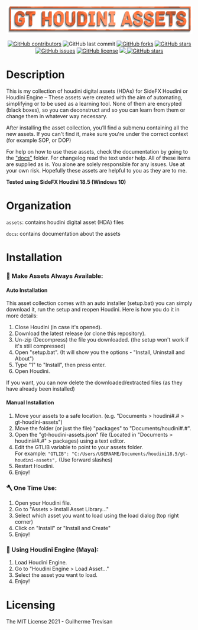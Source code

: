 <!-- GT Houdini Assets README.md file -->
<p></p>

<img src="./docs/media/gt_hda_logo.png">

<p></p>
<p align="center"> 
<a href="https://github.com/TrevisanGMW/gt-houdini-assets/graphs/contributors">
<img alt="GitHub contributors" src="https://img.shields.io/github/contributors/TrevisanGMW/gt-houdini-assets.svg?style=flat-square" ></a>
<!--<img alt="GitHub language count" src="https://img.shields.io/github/languages/count/TrevisanGMW/gt-houdini-assets?style=flat-square">-->
<img alt="GitHub last commit" src="https://img.shields.io/github/last-commit/TrevisanGMW/gt-houdini-assets?style=flat-square">

<a href="https://github.com/TrevisanGMW/gt-houdini-assets/network/members">
<img alt="GitHub forks" src="https://img.shields.io/github/forks/TrevisanGMW/gt-houdini-assets.svg?style=flat-square" ></a>

<a href="https://github.com/TrevisanGMW/gt-houdini-assets/stargazers">
<img alt="GitHub stars" src="https://img.shields.io/github/stars/TrevisanGMW/gt-houdini-assets.svg?style=flat-square" ></a>

<a href="https://github.com/TrevisanGMW/gt-houdini-assets/issues">
<img alt="GitHub issues" src="https://img.shields.io/github/issues/TrevisanGMW/gt-houdini-assets.svg?style=flat-square" ></a>

<a href="https://github.com/TrevisanGMW/gt-houdini-assets/blob/master/LICENSE">
<img alt="GitHub license" src="https://img.shields.io/github/license/TrevisanGMW/gt-houdini-assets.svg?style=flat-square" ></a>

<a href="https://www.paypal.me/TrevisanGMW"> 
<img src="https://img.shields.io/badge/$-donate-blue.svg?maxAge=2592000&amp;style=flat-square">

<a href="https://www.linkedin.com/in/trevisangmw/">
<img alt="GitHub stars" src="https://img.shields.io/badge/-LinkedIn-black.svg?style=flat-square&logo=linkedin&colorB=555" ></a>

</p>

<h1> Description </h1>
<p>This is my collection of houdini digital assets (HDAs) for SideFX Houdini or Houdini Engine – These assets were created with the aim of automating, simplifying or to be used as a learning tool. None of them are encrypted (black boxes), so you can deconstruct and so you can learn from them or change them in whatever way necessary.
</p>
<p>After installing the asset collection, you’ll find a submenu containing all the new assets. If you can't find it, make sure you're under the correct context (for example SOP, or DOP)
</p>
<p>
For help on how to use these assets, check the documentation by going to the <a href="./docs">"docs"</a> folder. For changelog read the text under help.
All of these items are supplied as is. You alone are solely responsible for any issues. Use at your own risk. 
Hopefully these assets are helpful to you as they are to me.
</p>
<p><b>Tested using SideFX Houdini 18.5 (Windows 10)</b></p>

<h1> Organization </h1>
<p><code>assets</code>: contains houdini digital asset (HDA) files</p>
<p><code>docs</code>: contains documentation about the assets</p>

<h1> Installation </h1>
<h3>🧰 Make Assets Always Available:</h3>

<h4>Auto Installation</h4>

This asset collection comes with an auto installer (setup.bat) you can simply download it, run the setup and reopen Houdini.
Here is how you do it in more details:
<ol>
	<li>Close Houdini (in case it's opened).</li>
	<li>Download the latest release (or clone this repository).</li>
	<li>Un-zip (Decompress) the file you downloaded. (the setup won't work if it's still compressed)</li>
	<li>Open "setup.bat". (It will show you the options - "Install, Uninstall and About")</li>
	<li>Type "1" to "Install", then press enter.</li>
	<li>Open Houdini.</li>
</ol>

If you want, you can now delete the downloaded/extracted files (as they have already been installed)

<h4>Manual Installation</h4>

<ol>
	<li>Move your assets to a safe location. (e.g. "Documents > houdini#.# > gt-houdini-assets")</li>
	<li>Move the folder (or just the file) "packages" to "Documents/houdini#.#".</li>
	<li>Open the "gt-houdini-assets.json" file (Located in "Documents > houdini##.#" > packages) using a text editor.</li>
	<li>Edit the GTLIB variable to point to your assets folder.<br> For example: <code>"GTLIB": "C:/Users/USERNAME/Documents/houdini18.5/gt-houdini-assets",</code> (Use forward slashes)</li>
	<li>Restart Houdini.</li>
    <li>Enjoy!</li>
</ol>

<h3>🪓 One Time Use:</h3>
<ol>
	<li>Open your Houdini file.</li>
	<li>Go to "Assets > Install Asset Library..."</li>
	<li>Select which asset you want to load using the load dialog (top right corner)</li>
	<li>Click on "Install" or "Install and Create"</li>
    <li>Enjoy!</li>
</ol>

<h3>📲 Using Houdini Engine (Maya):</h3>
<ol>
	<li>Load Houdini Engine.</li>
	<li>Go to "Houdini Engine > Load Asset..."</li>
	<li>Select the asset you want to load.</li>
	<li>Enjoy!</li>
</ol>

<h1> Licensing </h1>
The MIT License 2021 - Guilherme Trevisan